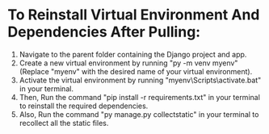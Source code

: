# To Reinstall Virtual Environment And Dependencies After Pulling:

1. Navigate to the parent folder containing the Django project and app.
2. Create a new virtual environment by running "py -m venv myenv"
   (Replace "myenv" with the desired name of your virtual environment).
3. Activate the virtual environment by running "myenv\Scripts\activate.bat" in your terminal.
4. Then, Run the command "pip install -r requirements.txt" in your terminal to reinstall the required dependencies.
5. Also, Run the command "py manage.py collectstatic" in your terminal to recollect all the static files.
